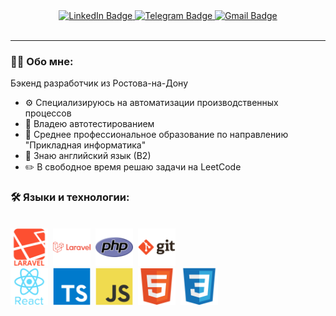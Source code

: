 <div align="center">
        <a href="your-linkedin-URL">
          <img src="https://img.shields.io/badge/LinkedIn-blue?style=for-the-badge&logo=linkedin&logoColor=white" alt="LinkedIn Badge"/>
        </a>
        <a href="your-youtube-URL">
          <img src="https://img.shields.io/badge/Telegram-blue?style=for-the-badge&logo=telegram&logoColor=white" alt="Telegram Badge"/>
        </a>
        <a href="your-twitter-URL">
            <img src="https://img.shields.io/badge/Gmail-red?style=for-the-badge&logo=gmail&logoColor=white" alt="Gmail Badge"/>
          </a>
          <br>
          <img src="https://komarev.com/ghpvc/?username=EugeneNail&style=flat-square&color=blue" alt=""/>
      </div>

---
      
### :man_technologist: Обо мне:

Бэкенд разработчик из Ростова-на-Дону
- :gear: Специализируюсь на автоматизации производственных процессов
- :ant: Владею автотестированием
- :open_book: Среднее профессиональное образование по направлению "Прикладная информатика"
- :jigsaw: Знаю английский язык (В2)
- :pencil2: В свободное время решаю задачи на LeetCode

### :hammer_and_wrench: Языки и технологии:
<div>
	<br>
	<img src="https://github.com/devicons/devicon/blob/master/icons/laravel/laravel-plain-wordmark.svg" title="Laravel" alt="Laravel" width="60" height="60"/>&nbsp;
	<img src="https://github.com/devicons/devicon/blob/master/icons/laravel/laravel-original-wordmark.svg" title="mySQL" alt="mySQL" width="60" height="60"/>&nbsp;
	<img src="https://github.com/devicons/devicon/blob/master/icons/php/php-original.svg" title="PHP" alt="PHP" width="60" height="60"/>&nbsp;
	<img src="https://github.com/devicons/devicon/blob/master/icons/git/git-original-wordmark.svg" title="GIT" alt="GIT" width="60" height="60"/>&nbsp;
	<br>
        <img src="https://github.com/devicons/devicon/blob/master/icons/react/react-original-wordmark.svg" title="React" alt="React" width="60" height="60"/>&nbsp;
	<img src="https://github.com/devicons/devicon/blob/master/icons/typescript/typescript-original.svg" title="Typescript" alt="Typescript" width="60" height="60"/>&nbsp;
	<img src="https://github.com/devicons/devicon/blob/master/icons/javascript/javascript-original.svg" title="Javascript" alt="Javascript" width="60" height="60"/>&nbsp;
	<img src="https://github.com/devicons/devicon/blob/master/icons/html5/html5-original.svg" title="HTML5" alt="HTML5" width="60" height="60"/>&nbsp;
	<img src="https://github.com/devicons/devicon/blob/master/icons/css3/css3-original.svg" title="CSS3" alt="CSS3" width="60" height="60"/>&nbsp;
</div>

